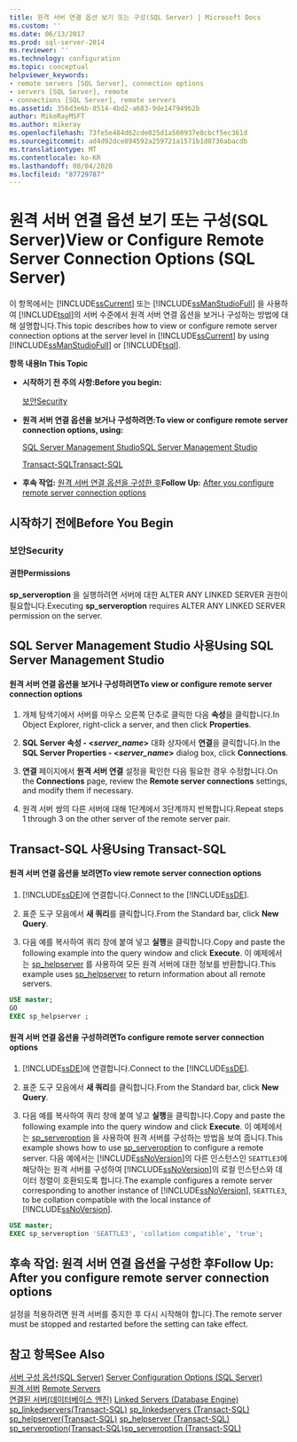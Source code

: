 ```yaml
---
title: 원격 서버 연결 옵션 보기 또는 구성(SQL Server) | Microsoft Docs
ms.custom: ''
ms.date: 06/13/2017
ms.prod: sql-server-2014
ms.reviewer: ''
ms.technology: configuration
ms.topic: conceptual
helpviewer_keywords:
- remote servers [SQL Server], connection options
- servers [SQL Server], remote
- connections [SQL Server], remote servers
ms.assetid: 356d3e6b-8514-4bd2-a683-9de147949b2b
author: MikeRayMSFT
ms.author: mikeray
ms.openlocfilehash: 73fe5e484d62cde025d1a560937e8cbcf5ec361d
ms.sourcegitcommit: ad4d92dce894592a259721a1571b1d8736abacdb
ms.translationtype: MT
ms.contentlocale: ko-KR
ms.lasthandoff: 08/04/2020
ms.locfileid: "87729787"
---
```

# <a name="view-or-configure-remote-server-connection-options-sql-server"></a><span data-ttu-id="c946e-102">원격 서버 연결 옵션 보기 또는 구성(SQL Server)</span><span class="sxs-lookup"><span data-stu-id="c946e-102">View or Configure Remote Server Connection Options (SQL Server)</span></span>
  <span data-ttu-id="c946e-103">이 항목에서는 [!INCLUDE[ssCurrent](../../includes/sscurrent-md.md)] 또는 [!INCLUDE[ssManStudioFull](../../includes/ssmanstudiofull-md.md)] 을 사용하여 [!INCLUDE[tsql](../../includes/tsql-md.md)]의 서버 수준에서 원격 서버 연결 옵션을 보거나 구성하는 방법에 대해 설명합니다.</span><span class="sxs-lookup"><span data-stu-id="c946e-103">This topic describes how to view or configure remote server connection options at the server level in [!INCLUDE[ssCurrent](../../includes/sscurrent-md.md)] by using [!INCLUDE[ssManStudioFull](../../includes/ssmanstudiofull-md.md)] or [!INCLUDE[tsql](../../includes/tsql-md.md)].</span></span>  
  
 <span data-ttu-id="c946e-104">**항목 내용**</span><span class="sxs-lookup"><span data-stu-id="c946e-104">**In This Topic**</span></span>  
  
-   <span data-ttu-id="c946e-105">**시작하기 전 주의 사항:**</span><span class="sxs-lookup"><span data-stu-id="c946e-105">**Before you begin:**</span></span>  
  
     [<span data-ttu-id="c946e-106">보안</span><span class="sxs-lookup"><span data-stu-id="c946e-106">Security</span></span>](#Security)  
  
-   <span data-ttu-id="c946e-107">**원격 서버 연결 옵션을 보거나 구성하려면:**</span><span class="sxs-lookup"><span data-stu-id="c946e-107">**To view or configure remote server connection options, using:**</span></span>  
  
     [<span data-ttu-id="c946e-108">SQL Server Management Studio</span><span class="sxs-lookup"><span data-stu-id="c946e-108">SQL Server Management Studio</span></span>](#SSMSProcedure)  
  
     [<span data-ttu-id="c946e-109">Transact-SQL</span><span class="sxs-lookup"><span data-stu-id="c946e-109">Transact-SQL</span></span>](#TsqlProcedure)  
  
-   <span data-ttu-id="c946e-110">**후속 작업:**  [원격 서버 연결 옵션을 구성한 후](#FollowUp)</span><span class="sxs-lookup"><span data-stu-id="c946e-110">**Follow Up:**  [After you configure remote server connection options](#FollowUp)</span></span>  
  
##  <a name="before-you-begin"></a><a name="BeforeYouBegin"></a> <span data-ttu-id="c946e-111">시작하기 전에</span><span class="sxs-lookup"><span data-stu-id="c946e-111">Before You Begin</span></span>  
  
###  <a name="security"></a><a name="Security"></a> <span data-ttu-id="c946e-112">보안</span><span class="sxs-lookup"><span data-stu-id="c946e-112">Security</span></span>  
  
####  <a name="permissions"></a><a name="Permissions"></a> <span data-ttu-id="c946e-113">권한</span><span class="sxs-lookup"><span data-stu-id="c946e-113">Permissions</span></span>  
 <span data-ttu-id="c946e-114">**sp_serveroption** 을 실행하려면 서버에 대한 ALTER ANY LINKED SERVER 권한이 필요합니다.</span><span class="sxs-lookup"><span data-stu-id="c946e-114">Executing **sp_serveroption** requires ALTER ANY LINKED SERVER permission on the server.</span></span>  
  
##  <a name="using-sql-server-management-studio"></a><a name="SSMSProcedure"></a> <span data-ttu-id="c946e-115">SQL Server Management Studio 사용</span><span class="sxs-lookup"><span data-stu-id="c946e-115">Using SQL Server Management Studio</span></span>  
  
#### <a name="to-view-or-configure-remote-server-connection-options"></a><span data-ttu-id="c946e-116">원격 서버 연결 옵션을 보거나 구성하려면</span><span class="sxs-lookup"><span data-stu-id="c946e-116">To view or configure remote server connection options</span></span>  
  
1.  <span data-ttu-id="c946e-117">개체 탐색기에서 서버를 마우스 오른쪽 단추로 클릭한 다음 **속성**을 클릭합니다.</span><span class="sxs-lookup"><span data-stu-id="c946e-117">In Object Explorer, right-click a server, and then click **Properties**.</span></span>  
  
2.  <span data-ttu-id="c946e-118">**SQL Server 속성 - \<***server_name***>** 대화 상자에서 **연결**을 클릭합니다.</span><span class="sxs-lookup"><span data-stu-id="c946e-118">In the **SQL Server Properties - \<***server_name***>** dialog box, click **Connections**.</span></span>  
  
3.  <span data-ttu-id="c946e-119">**연결** 페이지에서 **원격 서버 연결** 설정을 확인한 다음 필요한 경우 수정합니다.</span><span class="sxs-lookup"><span data-stu-id="c946e-119">On the **Connections** page, review the **Remote server connections** settings, and modify them if necessary.</span></span>  
  
4.  <span data-ttu-id="c946e-120">원격 서버 쌍의 다른 서버에 대해 1단계에서 3단계까지 반복합니다.</span><span class="sxs-lookup"><span data-stu-id="c946e-120">Repeat steps 1 through 3 on the other server of the remote server pair.</span></span>  
  
##  <a name="using-transact-sql"></a><a name="TsqlProcedure"></a> <span data-ttu-id="c946e-121">Transact-SQL 사용</span><span class="sxs-lookup"><span data-stu-id="c946e-121">Using Transact-SQL</span></span>  
  
#### <a name="to-view-remote-server-connection-options"></a><span data-ttu-id="c946e-122">원격 서버 연결 옵션을 보려면</span><span class="sxs-lookup"><span data-stu-id="c946e-122">To view remote server connection options</span></span>  
  
1.  <span data-ttu-id="c946e-123">[!INCLUDE[ssDE](../../includes/ssde-md.md)]에 연결합니다.</span><span class="sxs-lookup"><span data-stu-id="c946e-123">Connect to the [!INCLUDE[ssDE](../../includes/ssde-md.md)].</span></span>  
  
2.  <span data-ttu-id="c946e-124">표준 도구 모음에서 **새 쿼리**를 클릭합니다.</span><span class="sxs-lookup"><span data-stu-id="c946e-124">From the Standard bar, click **New Query**.</span></span>  
  
3.  <span data-ttu-id="c946e-125">다음 예를 복사하여 쿼리 창에 붙여 넣고 **실행**을 클릭합니다.</span><span class="sxs-lookup"><span data-stu-id="c946e-125">Copy and paste the following example into the query window and click **Execute**.</span></span> <span data-ttu-id="c946e-126">이 예제에서는 [sp_helpserver](/sql/relational-databases/system-stored-procedures/sp-helpserver-transact-sql) 를 사용하여 모든 원격 서버에 대한 정보를 반환합니다.</span><span class="sxs-lookup"><span data-stu-id="c946e-126">This example uses [sp_helpserver](/sql/relational-databases/system-stored-procedures/sp-helpserver-transact-sql) to return information about all remote servers.</span></span>  
  
```sql  
USE master;  
GO  
EXEC sp_helpserver ;  
```  
  
#### <a name="to-configure-remote-server-connection-options"></a><span data-ttu-id="c946e-127">원격 서버 연결 옵션을 구성하려면</span><span class="sxs-lookup"><span data-stu-id="c946e-127">To configure remote server connection options</span></span>  
  
1.  <span data-ttu-id="c946e-128">[!INCLUDE[ssDE](../../includes/ssde-md.md)]에 연결합니다.</span><span class="sxs-lookup"><span data-stu-id="c946e-128">Connect to the [!INCLUDE[ssDE](../../includes/ssde-md.md)].</span></span>  
  
2.  <span data-ttu-id="c946e-129">표준 도구 모음에서 **새 쿼리**를 클릭합니다.</span><span class="sxs-lookup"><span data-stu-id="c946e-129">From the Standard bar, click **New Query**.</span></span>  
  
3.  <span data-ttu-id="c946e-130">다음 예를 복사하여 쿼리 창에 붙여 넣고 **실행**을 클릭합니다.</span><span class="sxs-lookup"><span data-stu-id="c946e-130">Copy and paste the following example into the query window and click **Execute**.</span></span> <span data-ttu-id="c946e-131">이 예제에서는 [sp_serveroption](/sql/relational-databases/system-stored-procedures/sp-serveroption-transact-sql) 을 사용하여 원격 서버를 구성하는 방법을 보여 줍니다.</span><span class="sxs-lookup"><span data-stu-id="c946e-131">This example shows how to use [sp_serveroption](/sql/relational-databases/system-stored-procedures/sp-serveroption-transact-sql) to configure a remote server.</span></span> <span data-ttu-id="c946e-132">다음 예에서는 [!INCLUDE[ssNoVersion](../../includes/ssnoversion-md.md)]의 다른 인스턴스인 `SEATTLE3`에 해당하는 원격 서버를 구성하여 [!INCLUDE[ssNoVersion](../../includes/ssnoversion-md.md)]의 로컬 인스턴스와 데이터 정렬이 호환되도록 합니다.</span><span class="sxs-lookup"><span data-stu-id="c946e-132">The example configures a remote server corresponding to another instance of [!INCLUDE[ssNoVersion](../../includes/ssnoversion-md.md)], `SEATTLE3`, to be collation compatible with the local instance of [!INCLUDE[ssNoVersion](../../includes/ssnoversion-md.md)].</span></span>  
  
```sql  
USE master;  
EXEC sp_serveroption 'SEATTLE3', 'collation compatible', 'true';  
```  
  
##  <a name="follow-up-after-you-configure-remote-server-connection-options"></a><a name="FollowUp"></a> <span data-ttu-id="c946e-133">후속 작업: 원격 서버 연결 옵션을 구성한 후</span><span class="sxs-lookup"><span data-stu-id="c946e-133">Follow Up: After you configure remote server connection options</span></span>  
 <span data-ttu-id="c946e-134">설정을 적용하려면 원격 서버를 중지한 후 다시 시작해야 합니다.</span><span class="sxs-lookup"><span data-stu-id="c946e-134">The remote server must be stopped and restarted before the setting can take effect.</span></span>  
  
## <a name="see-also"></a><span data-ttu-id="c946e-135">참고 항목</span><span class="sxs-lookup"><span data-stu-id="c946e-135">See Also</span></span>  
 <span data-ttu-id="c946e-136">[서버 구성 옵션&#40;SQL Server&#41;](server-configuration-options-sql-server.md) </span><span class="sxs-lookup"><span data-stu-id="c946e-136">[Server Configuration Options &#40;SQL Server&#41;](server-configuration-options-sql-server.md) </span></span>  
 <span data-ttu-id="c946e-137">[원격 서버](remote-servers.md) </span><span class="sxs-lookup"><span data-stu-id="c946e-137">[Remote Servers](remote-servers.md) </span></span>  
 <span data-ttu-id="c946e-138">[연결된 서버&#40;데이터베이스 엔진&#41;](../../relational-databases/linked-servers/linked-servers-database-engine.md) </span><span class="sxs-lookup"><span data-stu-id="c946e-138">[Linked Servers &#40;Database Engine&#41;](../../relational-databases/linked-servers/linked-servers-database-engine.md) </span></span>  
 <span data-ttu-id="c946e-139">[sp_linkedservers&#40;Transact-SQL&#41;](/sql/relational-databases/system-stored-procedures/sp-linkedservers-transact-sql) </span><span class="sxs-lookup"><span data-stu-id="c946e-139">[sp_linkedservers &#40;Transact-SQL&#41;](/sql/relational-databases/system-stored-procedures/sp-linkedservers-transact-sql) </span></span>  
 <span data-ttu-id="c946e-140">[sp_helpserver&#40;Transact-SQL&#41;](/sql/relational-databases/system-stored-procedures/sp-helpserver-transact-sql) </span><span class="sxs-lookup"><span data-stu-id="c946e-140">[sp_helpserver &#40;Transact-SQL&#41;](/sql/relational-databases/system-stored-procedures/sp-helpserver-transact-sql) </span></span>  
 [<span data-ttu-id="c946e-141">sp_serveroption&#40;Transact-SQL&#41;</span><span class="sxs-lookup"><span data-stu-id="c946e-141">sp_serveroption &#40;Transact-SQL&#41;</span></span>](/sql/relational-databases/system-stored-procedures/sp-serveroption-transact-sql)  
  
  
